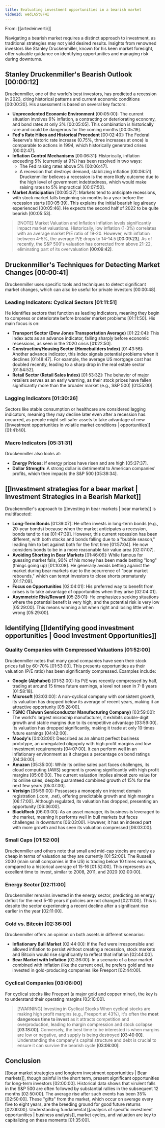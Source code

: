 ```yaml
---
title: Evaluating investment opportunities in a bearish market
videoId: wedLA5t8F4I
---
```


From: [[artedeinvertir]] <br/> 

Navigating a bearish market requires a distinct approach to investment, as traditional strategies may not yield desired results. Insights from renowned investors like Stanley Druckenmiller, known for his keen market foresight, offer valuable guidance on identifying opportunities and managing risk during downturns.

## Stanley Druckenmiller's Bearish Outlook <a class="yt-timestamp" data-t="00:00:12">[00:00:12]</a>

Druckenmiller, one of the world's best investors, has predicted a recession in 2023, citing historical patterns and current economic conditions <a class="yt-timestamp" data-t="00:00:20">[00:00:20]</a>. His assessment is based on several key factors:

*   **Unprecedented Economic Environment** <a class="yt-timestamp" data-t="00:05:00">[00:05:00]</a>: The current situation involves 9% inflation, a contracting or deteriorating economy, and bond rates at only 3% <a class="yt-timestamp" data-t="00:05:05">[00:05:05]</a>. This combination is historically rare and could be dangerous for the coming months <a class="yt-timestamp" data-t="00:05:19">[00:05:19]</a>.
*   **Fed's Rate Hikes and Historical Precedent** <a class="yt-timestamp" data-t="00:02:40">[00:02:40]</a>: The Federal Reserve's historic rate increase (0.75%, three increases at once) is comparable to actions in 1994, which historically generated crises <a class="yt-timestamp" data-t="00:02:47">[00:02:47]</a>.
*   **Inflation Control Mechanisms** <a class="yt-timestamp" data-t="00:06:31">[00:06:31]</a>: Historically, inflation exceeding 5% (currently at 9%) has been resolved in two ways:
    *   The Fed raising rates above 5% <a class="yt-timestamp" data-t="00:06:47">[00:06:47]</a>.
    *   A recession that destroys demand, stabilizing inflation <a class="yt-timestamp" data-t="00:06:51">[00:06:51]</a>.
    Druckenmiller believes a recession is the more likely outcome due to the high level of government indebtedness, which would make raising rates to 5% impractical <a class="yt-timestamp" data-t="00:07:50">[00:07:50]</a>.
*   **Market Anticipation** <a class="yt-timestamp" data-t="00:05:37">[00:05:37]</a>: Markets tend to anticipate recessions, with stock market falls beginning six months to a year before the recession starts <a class="yt-timestamp" data-t="00:05:39">[00:05:39]</a>. This explains the initial bearish leg already experienced <a class="yt-timestamp" data-t="00:05:46">[00:05:46]</a>. He expects the second half of 2022 to be quite bearish <a class="yt-timestamp" data-t="00:05:53">[00:05:53]</a>.

> [!NOTE] Market Valuation and Inflation
> Inflation levels significantly impact market valuations. Historically, low inflation (1-3%) correlates with an average market P/E ratio of 19-20. However, with inflation between 4-5%, the average P/E drops to 14-14.5 <a class="yt-timestamp" data-t="00:09:23">[00:09:23]</a>. As of recently, the S&P 500's valuation has corrected from above 21-22, eliminating part of its overvaluation <a class="yt-timestamp" data-t="00:09:42">[00:09:42]</a>.

## Druckenmiller's Techniques for Detecting Market Changes <a class="yt-timestamp" data-t="00:00:41">[00:00:41]</a>

Druckenmiller uses specific tools and techniques to detect significant market changes, which can also be useful for private investors <a class="yt-timestamp" data-t="00:00:48">[00:00:48]</a>.

### Leading Indicators: Cyclical Sectors <a class="yt-timestamp" data-t="01:11:51">[01:11:51]</a>
He identifies sectors that function as leading indicators, meaning they begin to compress or deteriorate before broader market problems <a class="yt-timestamp" data-t="01:11:50">[01:11:50]</a>. His main focus is on:

*   **Transport Sector (Dow Jones Transportation Average)** <a class="yt-timestamp" data-t="01:22:04">[01:22:04]</a>: This index acts as an advance indicator, falling sharply before economic recessions, as seen in the 2020 crisis <a class="yt-timestamp" data-t="01:22:50">[01:22:50]</a>.
*   **Construction/Housing Sector (Homebuilders Index)** <a class="yt-timestamp" data-t="01:43:56">[01:43:56]</a>: Another advance indicator, this index signals potential problems when it declines <a class="yt-timestamp" data-t="01:48:47">[01:48:47]</a>. For example, the average US mortgage cost has doubled recently, leading to a sharp drop in the real estate sector <a class="yt-timestamp" data-t="01:54:52">[01:54:52]</a>.
*   **Retail Sector (Retail Sales Index)** <a class="yt-timestamp" data-t="01:53:32">[01:53:32]</a>: The behavior of major retailers serves as an early warning, as their stock prices have fallen significantly more than the broader market (e.g., S&P 500) <a class="yt-timestamp" data-t="01:55:00">[01:55:00]</a>.

### Lagging Indicators <a class="yt-timestamp" data-t="01:30:26">[01:30:26]</a>
Sectors like stable consumption or healthcare are considered lagging indicators, meaning they may decline later even after a recession has occurred, as people might sell safer assets to take advantage of new [[investment opportunities in volatile market conditions | opportunities]] <a class="yt-timestamp" data-t="01:41:40">[01:41:40]</a>.

### Macro Indicators <a class="yt-timestamp" data-t="05:31:31">[05:31:31]</a>
Druckenmiller also looks at:
*   **Energy Prices:** If energy prices have risen and are high <a class="yt-timestamp" data-t="05:37:37">[05:37:37]</a>.
*   **Dollar Strength:** A strong dollar is detrimental to American companies' profits, which then impacts the S&P 500 <a class="yt-timestamp" data-t="05:39:34">[05:39:34]</a>.

## [[Investment strategies for a bear market | Investment Strategies in a Bearish Market]]

Druckenmiller's approach to [[investing in bear markets | bear markets]] is multifaceted:

*   **Long-Term Bonds** <a class="yt-timestamp" data-t="01:39:07">[01:39:07]</a>: He often invests in long-term bonds (e.g., 20-year bonds) because when the market anticipates a recession, bonds tend to rise <a class="yt-timestamp" data-t="01:47:39">[01:47:39]</a>. However, this current recession has been different, with both stocks and bonds falling due to a "bubble season," leading him to bet against both for the first time <a class="yt-timestamp" data-t="01:57:04">[01:57:04]</a>. He now considers bonds to be in a more reasonable fair value area <a class="yt-timestamp" data-t="02:07:07">[02:07:07]</a>.
*   **Avoiding Shorting in Bear Markets** <a class="yt-timestamp" data-t="01:46:09">[01:46:09]</a>: While famous for guessing market falls, 90% of his money has been made betting "long" (things going up) <a class="yt-timestamp" data-t="01:10:08">[01:10:08]</a>. He generally avoids betting against the market during bear markets due to the occurrence of "bear market rebounds," which can tempt investors to close shorts prematurely <a class="yt-timestamp" data-t="01:17:09">[01:17:09]</a>.
*   **Focus on Opportunities** <a class="yt-timestamp" data-t="02:04:01">[02:04:01]</a>: His preferred way to benefit from crises is to take advantage of opportunities when they arise <a class="yt-timestamp" data-t="02:04:01">[02:04:01]</a>.
*   **Asymmetric Risk/Reward** <a class="yt-timestamp" data-t="05:28:01">[05:28:01]</a>: He emphasizes seeking situations where the potential benefit is very high, and the potential risk is very low <a class="yt-timestamp" data-t="05:29:00">[05:29:00]</a>. This means winning a lot when right and losing little when wrong <a class="yt-timestamp" data-t="05:29:00">[05:29:00]</a>.

## Identifying [[Identifying good investment opportunities | Good Investment Opportunities]]

### Quality Companies with Compressed Valuations <a class="yt-timestamp" data-t="01:52:00">[01:52:00]</a>
Druckenmiller notes that many good companies have seen their stock prices fall by 60-70% <a class="yt-timestamp" data-t="01:53:00">[01:53:00]</a>. This presents opportunities as their valuation (P/E ratio) has been significantly compressed. Examples include:

*   **Google (Alphabet)** <a class="yt-timestamp" data-t="01:52:00">[01:52:00]</a>: Its P/E was recently compressed by half, trading at around 15 times future earnings, a level not seen in 7-8 years <a class="yt-timestamp" data-t="01:58:18">[01:58:18]</a>.
*   **Microsoft** <a class="yt-timestamp" data-t="03:03:00">[03:03:00]</a>: A non-cyclical company with consistent growth, its valuation has dropped below its average of recent years, making it an attractive opportunity <a class="yt-timestamp" data-t="05:28:00">[05:28:00]</a>.
*   **TSMC (Taiwan Semiconductor Manufacturing Company)** <a class="yt-timestamp" data-t="03:59:00">[03:59:00]</a>: The world's largest microchip manufacturer, it exhibits double-digit growth and stable margins due to its competitive advantage <a class="yt-timestamp" data-t="03:59:00">[03:59:00]</a>. Its valuation has dropped significantly, making it trade at only 10 times future earnings <a class="yt-timestamp" data-t="04:42:00">[04:42:00]</a>.
*   **Moody's** <a class="yt-timestamp" data-t="04:03:00">[04:03:00]</a>: Described as an almost perfect business prototype, an unregulated oligopoly with high profit margins and low investment requirements <a class="yt-timestamp" data-t="04:07:00">[04:07:00]</a>. It can perform well in an inflationary environment as it charges a percentage on bond ratings <a class="yt-timestamp" data-t="04:36:00">[04:36:00]</a>.
*   **Amazon** <a class="yt-timestamp" data-t="05:35:00">[05:35:00]</a>: While its online sales part faces challenges, its cloud computing (AWS) segment is growing significantly with high profit margins <a class="yt-timestamp" data-t="05:06:00">[05:06:00]</a>. The current valuation implies almost zero value for its online sales, despite guaranteed combined growth of 15% for the next few years <a class="yt-timestamp" data-t="05:07:00">[05:07:00]</a>.
*   **Verisign** <a class="yt-timestamp" data-t="05:59:00">[05:59:00]</a>: Possesses a monopoly on internet domain registration (.com, .net), offering predictable growth and high margins <a class="yt-timestamp" data-t="06:17:00">[06:17:00]</a>. Although regulated, its valuation has dropped, presenting an opportunity <a class="yt-timestamp" data-t="06:36:00">[06:36:00]</a>.
*   **BlackRock** <a class="yt-timestamp" data-t="06:03:00">[06:03:00]</a>: As an asset manager, its business is leveraged to the market, meaning it performs well in bull markets but faces challenges in downturns <a class="yt-timestamp" data-t="06:03:00">[06:03:00]</a>. However, it has an indexed part with more growth and has seen its valuation compressed <a class="yt-timestamp" data-t="06:03:00">[06:03:00]</a>.

### Small Caps <a class="yt-timestamp" data-t="01:52:00">[01:52:00]</a>
Druckenmiller and others note that small and mid-cap stocks are rarely as cheap in terms of valuation as they are currently <a class="yt-timestamp" data-t="01:52:00">[01:52:00]</a>. The Russell 2000 (main small companies in the US) is trading below 10 times earnings, compared to a historical average of 15-16 <a class="yt-timestamp" data-t="01:52:00">[01:52:00]</a>. This represents an excellent time to invest, similar to 2008, 2011, and 2020 <a class="yt-timestamp" data-t="02:00:00">[02:00:00]</a>.

### Energy Sector <a class="yt-timestamp" data-t="02:11:00">[02:11:00]</a>
Druckenmiller remains invested in the energy sector, predicting an energy deficit for the next 5-10 years if policies are not changed <a class="yt-timestamp" data-t="02:11:00">[02:11:00]</a>. This is despite the sector experiencing a recent decline after a significant rise earlier in the year <a class="yt-timestamp" data-t="02:11:00">[02:11:00]</a>.

### Gold vs. Bitcoin <a class="yt-timestamp" data-t="02:36:00">[02:36:00]</a>
Druckenmiller offers an opinion on both assets in different scenarios:

*   **Inflationary Bull Market** <a class="yt-timestamp" data-t="02:44:00">[02:44:00]</a>: If the Fed were irresponsible and allowed inflation to persist without creating a recession, stock markets and Bitcoin would rise significantly to reflect that inflation <a class="yt-timestamp" data-t="02:44:00">[02:44:00]</a>.
*   **Bear Market with Inflation** <a class="yt-timestamp" data-t="02:36:00">[02:36:00]</a>: In a scenario of a bear market combined with inflation (like the current one), he prefers gold and has invested in gold-producing companies like Freeport <a class="yt-timestamp" data-t="02:44:00">[02:44:00]</a>.

### Cyclical Companies <a class="yt-timestamp" data-t="03:06:00">[03:06:00]</a>
For cyclical stocks like Freeport (a major gold and copper miner), the key is to understand their operating margins <a class="yt-timestamp" data-t="03:10:00">[03:10:00]</a>.

> [!WARNING] Investing in Cyclical Stocks
> When cyclical stocks are making high profit margins (e.g., Freeport at 43%), it's often the **most dangerous time to invest** as it attracts competition and overproduction, leading to margin compression and stock collapse <a class="yt-timestamp" data-t="03:18:00">[03:18:00]</a>. Conversely, the best time to be interested is when margins are low or negative, and supply is being destroyed <a class="yt-timestamp" data-t="03:40:00">[03:40:00]</a>. Understanding the company's capital structure and debt is crucial to ensure it can survive the bearish cycle <a class="yt-timestamp" data-t="03:06:00">[03:06:00]</a>.

## Conclusion

[[bear market strategies and longterm investment opportunities | Bear markets]], though painful in the short term, present significant opportunities for long-term investors <a class="yt-timestamp" data-t="02:00:00">[02:00:00]</a>. Historical data shows that virulent falls in the S&P 500 are often followed by substantial rallies in the subsequent 12 months <a class="yt-timestamp" data-t="02:50:00">[02:50:00]</a>. The average rise after such events has been 35% <a class="yt-timestamp" data-t="02:50:00">[02:50:00]</a>. These "gifts" from the market, which occur on average every five to eight years, are the breeding ground for good future returns <a class="yt-timestamp" data-t="02:00:00">[02:00:00]</a>. Understanding fundamental [[analysis of specific investment opportunities | business analysis]], market cycles, and valuation are key to capitalizing on these moments <a class="yt-timestamp" data-t="01:35:00">[01:35:00]</a>.